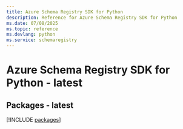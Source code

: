 ```yaml
---
title: Azure Schema Registry SDK for Python
description: Reference for Azure Schema Registry SDK for Python
ms.date: 07/08/2025
ms.topic: reference
ms.devlang: python
ms.service: schemaregistry
---
```

# Azure Schema Registry SDK for Python - latest
## Packages - latest
[!INCLUDE [packages](schema-registry-index.md)]